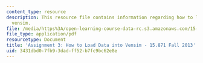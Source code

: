 ```yaml
---
content_type: resource
description: This resource file contains information regarding how to load data into
  vensim.
file: /media/https%3A/open-learning-course-data-rc.s3.amazonaws.com/15-871-introduction-to-system-dynamics-fall-2013/3431dbd07fb93dadff52b7fc9bc62e8e_MIT15_871F13_ass3_hwtoload.pdf
file_type: application/pdf
resourcetype: Document
title: 'Assignment 3: How to Load Data into Vensim - 15.871 Fall 2013'
uid: 3431dbd0-7fb9-3dad-ff52-b7fc9bc62e8e
---
```

